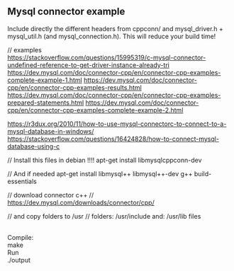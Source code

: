 ## Mysql connector example

Include directly the different  headers from cppconn/ and mysql_driver.h + mysql_util.h (and mysql_connection.h). This will reduce your build time!

  // examples  
  https://stackoverflow.com/questions/15995319/c-mysql-connector-undefined-reference-to-get-driver-instance-already-tri
  https://dev.mysql.com/doc/connector-cpp/en/connector-cpp-examples-complete-example-1.html
  https://dev.mysql.com/doc/connector-cpp/en/connector-cpp-examples-results.html
  https://dev.mysql.com/doc/connector-cpp/en/connector-cpp-examples-prepared-statements.html
  https://dev.mysql.com/doc/connector-cpp/en/connector-cpp-examples-complete-example-2.html

  https://r3dux.org/2010/11/how-to-use-mysql-connectorc-to-connect-to-a-mysql-database-in-windows/
  https://stackoverflow.com/questions/16424828/how-to-connect-mysql-database-using-c
  
  // Install this files in debian !!!!
  apt-get install  libmysqlcppconn-dev
  
  // And if needed
  apt-get install libmysql++ libmysql++-dev g++ build-essentials

  // download connector c++ 
  // https://dev.mysql.com/downloads/connector/cpp/
  
  // and copy folders to   /usr
  // folders:  /usr/include and:  /usr/lib files
  
<br>
Compile:
<br> make
<br> Run <br>
./output
